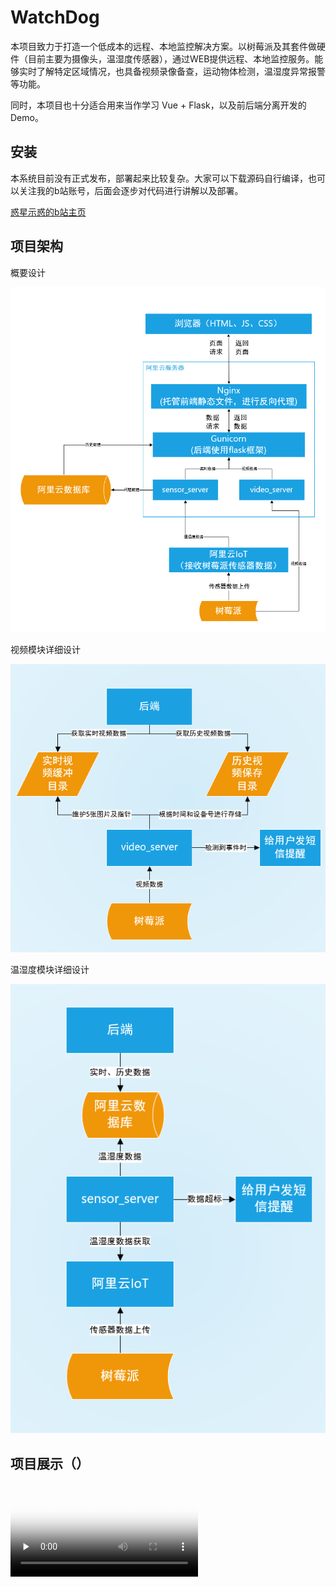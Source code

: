 # WatchDog

本项目致力于打造一个低成本的远程、本地监控解决方案。以树莓派及其套件做硬件（目前主要为摄像头，温湿度传感器），通过WEB提供远程、本地监控服务。能够实时了解特定区域情况，也具备视频录像备查，运动物体检测，温湿度异常报警等功能。

同时，本项目也十分适合用来当作学习 Vue + Flask，以及前后端分离开发的Demo。

## 安装

本系统目前没有正式发布，部署起来比较复杂。大家可以下载源码自行编译，也可以关注我的b站账号，后面会逐步对代码进行讲解以及部署。

[惑星示惑的b站主页](https://space.bilibili.com/158146605)


## 项目架构

概要设计

![概要设计](https://github.com/Havana3351/Low-cost-remote-monitor/blob/main/document/framework/%E6%A6%82%E8%A6%81%E8%AE%BE%E8%AE%A1%E5%9B%BE.png)

视频模块详细设计

![视频模块详细设计](https://github.com/Havana3351/Low-cost-remote-monitor/blob/main/document/framework/video/%E8%A7%86%E9%A2%91%E8%AF%A6%E7%BB%86%E8%AE%BE%E8%AE%A1.png)

温湿度模块详细设计

![温湿度模块详细设计](https://github.com/Havana3351/Low-cost-remote-monitor/blob/main/document/framework/humiture/%E6%B8%A9%E6%B9%BF%E5%BA%A6%E8%AE%BE%E8%AE%A1%E5%9B%BE.png)

## 项目展示（）

<video id="video" controls="" preload="none" poster="封面">
      <source id="mp4" src="https://github.com/Havana3351/Low-cost-remote-monitor/blob/main/document/demoVideo.mp4" type="video/mp4">
</videos>

## License
[MIT](https://choosealicense.com/licenses/mit/)